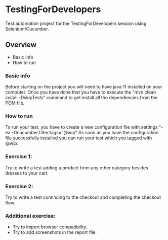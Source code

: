 # TestingForDevelopers
Test automation project for the TestingForDevelopers session using Selenium/Cucumber.

## Overview
- Basic info
- How to run

### Basic info
Before starting on the project you will need to have java 11 installed on your computer. Once you have done that
you have to execute the "mvn clean install -DskipTests" command to get install all the dependencies from the POM file.

### How to run
To run your test, you have to create a new configuration file with settings "-ea -Dcucumber.filter.tags="@wip"
As soon as you have the configuration file successfully installed you can run your test which you tagged with @wip.

### Exercise 1:
Try to write a test adding a product from any other category besides dresses to your cart.

### Exercise 2:
Try to write a test continuing to the checkout and completing the checkout flow.

### Additional exercise:
- Try to import browser compatibility.
- Try to add screenshots in the report file.
